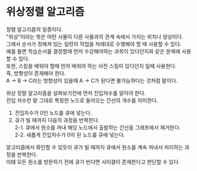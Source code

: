 # 위상정렬 알고리즘
정렬 알고리즘의 일종이다.   
"위상"이라는 뜻은 어떤 사물이 다른 사물과의 관계 속에서 가지는 위치나 양상이다.   
그래서 순서가 정해져 있는 일련의 작업을 차례대로 수행해야 할 때 사용할 수 있다.   
예를 들면 학습순서를 결정할때 먼저 수강해야하는 과목이 있다던지와 같은 문제에 사용할 수 있다.   
또한, 스킬을 배워야 할때 먼저 배워야 하는 사전 스킬이 있다던지 일때 사용한다.   
즉, 방향성이 존재해야 한다.   
A -> B -> C라는 방향성이 있을때 A -> C가 된다면 불가능하다는 것처럼 말이다.   
   
위상 정렬 알고리즘을 살펴보기전에 먼저 진입차수를 알아야 한다.   
진입 차수란 말 그대로 특정한 노드로 들어오는 간선의 개수를 의미한다.   
   
1. 진입차수가 0인 노드를 큐에 넣는다.   
2. 큐가 빌 때까지 다음의 과정을 반복한다.   
2-1. 큐에서 원소를 꺼내 해당 노드에서 출발하는 간선을 그래프에서 제거한다.   
2-2. 새롭게 진입차수가 0이 된 노드를 큐에 넣는다.
   
알고리즘에서 확인할 수 있듯이 큐가 빌 때까지 큐에서 원소를 계속 꺼내서 처리하는 과정을 반복한다.   
이떄 모든 원소를 방문하기 전에 큐가 빈다면 사이클이 존재한다고 판단할 수 있다.   
